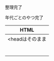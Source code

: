 整理完了

年代ごとのやつ完了

| HTML |
| ------- |
|  <headはそのまま <br><br><br> <style>のとこ → cssファイル　<br><br><br>　<bodyはそのまま　<br><br><br>   <script>のとこ → jsファイル   |
